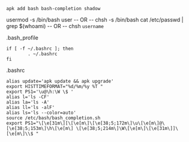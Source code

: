 ```
apk add bash bash-completion shadow
```
usermod -s /bin/bash user
-- OR --
chsh -s /bin/bash
cat /etc/passwd | grep $(whoami)
-- OR --
chsh `username`

.bash_profile
```
if [ -f ~/.bashrc ]; then
        . ~/.bashrc
fi
```
.bashrc
```
alias update='apk update && apk upgrade'
export HISTTIMEFORMAT="%d/%m/%y %T "
export PS1='\u@\h:\W \$ '
alias l='ls -CF'
alias la='ls -A'
alias ll='ls -alF'
alias ls='ls --color=auto'
source /etc/bash/bash_completion.sh
export PS1="\[\e[31m\][\[\e[m\]\[\e[38;5;172m\]\u\[\e[m\]@\[\e[38;5;153m\]\h\[\e[m\] \[\e[38;5;214m\]\W\[\e[m\]\[\e[31m\]]\[\e[m\]\\$ "
```
